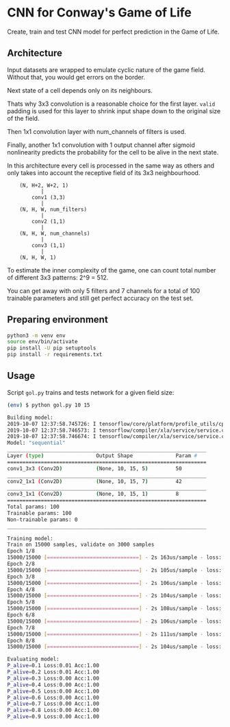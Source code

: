 CNN for Conway's Game of Life
=============================

Create, train and test CNN model for perfect prediction in the Game of Life.


Architecture
------------

Input datasets are wrapped to emulate cyclic nature of the game field.
Without that, you would get errors on the border.

Next state of a cell depends only on its neighbours.

Thats why 3x3 convolution is a reasonable choice for the first layer.
``valid`` padding is used for this layer to shrink input shape down
to the original size of the field.

Then 1x1 convolution layer with num\_channels of filters is used.

Finally, another 1x1 convolution with 1 output channel after sigmoid nonlinearity
predicts the probability for the cell to be alive in the next state.

In this architecture every cell is processed in the same way as others
and only takes into account the receptive field of its 3x3 neighbourhood.

```
    (N, H+2, W+2, 1)
           |
        conv1 (3,3)
           |
    (N, H, W, num_filters)
           |
        conv2 (1,1)
           |
    (N, H, W, num_channels)
           |
        conv3 (1,1)
           |
    (N, H, W, 1)
```

To estimate the inner complexity of the game, one can count total number
of different 3x3 patterns: 2^9 = 512.

You can get away with only 5 filters and 7 channels for a total of 100 trainable parameters
and still get perfect accuracy on the test set.


Preparing environment
---------------------

``` bash
python3 -m venv env
source env/bin/activate
pip install -U pip setuptools
pip install -r requirements.txt
```


Usage
-----

Script ``gol.py`` trains and tests network for a given field size:

``` bash
(env) $ python gol.py 10 15

Building model:
2019-10-07 12:37:58.745726: I tensorflow/core/platform/profile_utils/cpu_utils.cc:94] CPU Frequency: 2494230000 Hz
2019-10-07 12:37:58.746573: I tensorflow/compiler/xla/service/service.cc:168] XLA service 0x38b9730 executing computations on platform Host. Devices:
2019-10-07 12:37:58.746674: I tensorflow/compiler/xla/service/service.cc:175]   StreamExecutor device (0): Host, Default Version
Model: "sequential"
_________________________________________________________________
Layer (type)                 Output Shape              Param #   
=================================================================
conv1_3x3 (Conv2D)           (None, 10, 15, 5)         50        
_________________________________________________________________
conv2_1x1 (Conv2D)           (None, 10, 15, 7)         42        
_________________________________________________________________
conv3_1x1 (Conv2D)           (None, 10, 15, 1)         8         
=================================================================
Total params: 100
Trainable params: 100
Non-trainable params: 0
_________________________________________________________________

Training model:
Train on 15000 samples, validate on 3000 samples
Epoch 1/8
15000/15000 [==============================] - 2s 163us/sample - loss: 0.1800 - accuracy: 0.7221 - val_loss: 0.1537 - val_accuracy: 0.7461
Epoch 2/8
15000/15000 [==============================] - 2s 105us/sample - loss: 0.1330 - accuracy: 0.8207 - val_loss: 0.1194 - val_accuracy: 0.8585
Epoch 3/8
15000/15000 [==============================] - 2s 106us/sample - loss: 0.1098 - accuracy: 0.8454 - val_loss: 0.0969 - val_accuracy: 0.8682
Epoch 4/8
15000/15000 [==============================] - 2s 104us/sample - loss: 0.0830 - accuracy: 0.9066 - val_loss: 0.0704 - val_accuracy: 0.9113
Epoch 5/8
15000/15000 [==============================] - 2s 108us/sample - loss: 0.0602 - accuracy: 0.9233 - val_loss: 0.0492 - val_accuracy: 0.9422
Epoch 6/8
15000/15000 [==============================] - 2s 106us/sample - loss: 0.0387 - accuracy: 0.9700 - val_loss: 0.0275 - val_accuracy: 0.9825
Epoch 7/8
15000/15000 [==============================] - 2s 111us/sample - loss: 0.0207 - accuracy: 0.9973 - val_loss: 0.0151 - val_accuracy: 1.0000
Epoch 8/8
15000/15000 [==============================] - 2s 104us/sample - loss: 0.0123 - accuracy: 1.0000 - val_loss: 0.0099 - val_accuracy: 1.0000

Evaluating model:
P_alive=0.1 Loss:0.01 Acc:1.00
P_alive=0.2 Loss:0.01 Acc:1.00
P_alive=0.3 Loss:0.00 Acc:1.00
P_alive=0.4 Loss:0.00 Acc:1.00
P_alive=0.5 Loss:0.00 Acc:1.00
P_alive=0.6 Loss:0.00 Acc:1.00
P_alive=0.7 Loss:0.00 Acc:1.00
P_alive=0.8 Loss:0.00 Acc:1.00
P_alive=0.9 Loss:0.00 Acc:1.00
```
